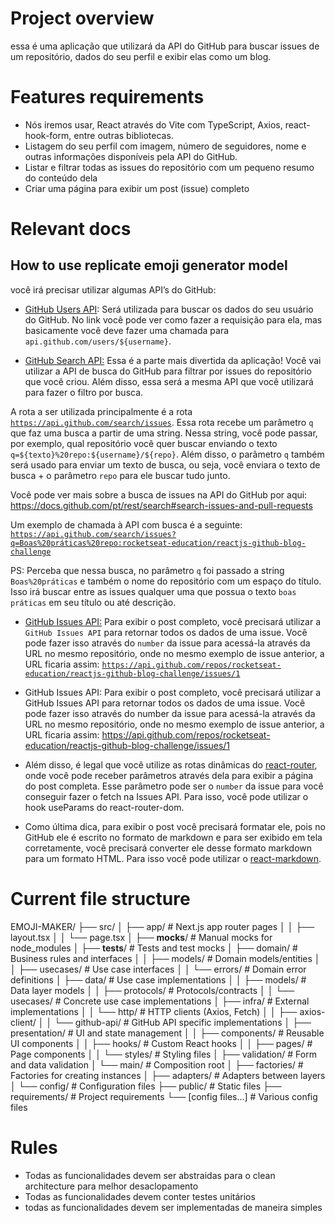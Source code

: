 # Project overview
essa é uma aplicação que utilizará da API do GitHub para buscar issues de um repositório, dados do seu perfil e exibir elas como um blog.

# Features requirements
- Nós iremos usar, React através do Vite com TypeScript, Axios, react-hook-form, entre outras bibliotecas.
- Listagem do seu perfil com imagem, número de seguidores, nome e outras informações disponíveis pela API do GitHub.
- Listar e filtrar todas as issues do repositório com um pequeno resumo do conteúdo dela
- Criar uma página para exibir um post (issue) completo   

# Relevant docs
## How to use replicate emoji generator model

você irá precisar utilizar algumas API’s do GitHub:

- [GitHub Users API](https://docs.github.com/pt/rest/users/users#get-a-user): Será utilizada para buscar os dados do seu usuário do GitHub. No link você pode ver como fazer a requisição para ela, mas basicamente você deve fazer uma chamada para `api.github.com/users/${username}`.
    
    
- [GitHub Search API:](https://docs.github.com/pt/rest/search) Essa é a parte mais divertida da aplicação! Você vai utilizar a API de busca do GitHub para filtrar por issues do repositório que você criou. Além disso, essa será a mesma API que você utilizará para fazer o filtro por busca.

A rota a ser utilizada principalmente é a rota [`https://api.github.com/search/issues`](https://api.github.com/search/issues?q=Dynamic%20typing%20repo:daltonmenezes/test).
Essa rota recebe um parâmetro `q` que faz uma busca a partir de uma string. Nessa string, você pode passar, por exemplo, qual repositório você quer buscar enviando o texto `q=${texto}%20repo:${username}/${repo}`. Além disso, o parâmetro `q` também será usado para enviar um texto de busca, ou seja, você enviara o texto de busca + o parâmetro `repo` para ele buscar tudo junto.

Você pode ver mais sobre a busca de issues na API do GitHub por aqui: https://docs.github.com/pt/rest/search#search-issues-and-pull-requests

Um exemplo de chamada à API com busca é a seguinte: [`https://api.github.com/search/issues?q=Boas%20práticas%20repo:rocketseat-education/reactjs-github-blog-challenge`](https://api.github.com/search/issues?q=Boas%20pr%C3%A1ticas%20repo:rocketseat-education/reactjs-github-blog-challenge)

PS: Perceba que nessa busca, no parâmetro `q` foi passado a string `Boas%20práticas` e também o nome do repositório com um espaço do título. Isso irá buscar entre as issues qualquer uma que possua o texto `boas práticas` em seu título ou até descrição.
- [GitHub Issues API:](https://docs.github.com/pt/rest/issues/issues#get-an-issue) Para exibir o post completo, você precisará utilizar a `GitHub Issues API` para retornar todos os dados de uma issue. Você pode fazer isso através do `number` da issue para acessá-la através da URL no mesmo repositório, onde no mesmo exemplo de issue anterior, a URL ficaria assim: [`https://api.github.com/repos/rocketseat-education/reactjs-github-blog-challenge/issues/1`](https://api.github.com/repos/rocketseat-education/reactjs-github-blog-challenge/issues/1)

- GitHub Issues API: Para exibir o post completo, você precisará utilizar a GitHub Issues API para retornar todos os dados de uma issue. Você pode fazer isso através do number da issue para acessá-la através da URL no mesmo repositório, onde no mesmo exemplo de issue anterior, a URL ficaria assim: https://api.github.com/repos/rocketseat-education/reactjs-github-blog-challenge/issues/1 

- Além disso, é legal que você utilize as rotas dinâmicas do [react-router](https://reactrouter.com/), onde você pode receber parâmetros através dela para exibir a página do post completa. Esse parâmetro pode ser o `number` da issue para você conseguir fazer o fetch na Issues API. Para isso, você pode utilizar o hook useParams do react-router-dom.

- Como última dica, para exibir o post você precisará formatar ele, pois no GitHub ele é escrito no formato de markdown e para ser exibido em tela corretamente, você precisará converter ele desse formato markdown para um formato HTML. Para isso você pode utilizar o [react-markdown](https://github.com/remarkjs/react-markdown).


# Current file structure
EMOJI-MAKER/
├── src/
│   ├── app/                     # Next.js app router pages
│   │   ├── layout.tsx
│   │   └── page.tsx
│   ├── __mocks__/              # Manual mocks for node_modules
│   ├── __tests__/              # Tests and test mocks
│   ├── domain/                 # Business rules and interfaces
│   │   ├── models/            # Domain models/entities
│   │   ├── usecases/         # Use case interfaces
│   │   └── errors/           # Domain error definitions
│   ├── data/                  # Use case implementations
│   │   ├── models/           # Data layer models
│   │   ├── protocols/        # Protocols/contracts
│   │   └── usecases/        # Concrete use case implementations
│   ├── infra/                 # External implementations
│   │   └── http/             # HTTP clients (Axios, Fetch)
│   │       ├── axios-client/
│   │       └── github-api/   # GitHub API specific implementations
│   ├── presentation/          # UI and state management
│   │   ├── components/       # Reusable UI components
│   │   ├── hooks/           # Custom React hooks
│   │   ├── pages/           # Page components
│   │   └── styles/          # Styling files
│   ├── validation/           # Form and data validation
│   └── main/                 # Composition root
│       ├── factories/        # Factories for creating instances
│       ├── adapters/        # Adapters between layers
│       └── config/          # Configuration files
├── public/                   # Static files
├── requirements/             # Project requirements
└── [config files...]        # Various config files

# Rules
- Todas as funcionalidades devem ser abstraidas para o clean architecture para melhor desaclopamento
- Todas as funcionalidades devem conter testes unitários
- todas as funcionalidades devem ser implementadas de maneira simples
